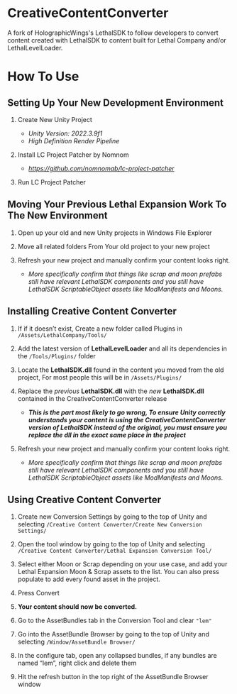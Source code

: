 # CreativeContentConverter
A fork of HolographicWings's LethalSDK to follow developers to convert content created with LethalSDK to content built for Lethal Company and/or LethalLevelLoader.


# **How To Use**

## **Setting Up Your New Development Environment**


1. Create New Unity Project
    * *Unity Version: 2022.3.9f1*
     * *High Definition Render Pipeline*

 2. Install LC Project Patcher by Nomnom
    * *https://github.com/nomnomab/lc-project-patcher*

 3. Run LC Project Patcher

## **Moving Your Previous Lethal Expansion Work To The New Environment**


 1. Open up your old and new Unity projects in Windows File Explorer

 2. Move all related folders From Your old project to your new project

 3. Refresh your new project and manually confirm your content looks right.
     * *More specifically confirm that things like scrap and moon prefabs still have relevant LethalSDK components and you still have LethalSDK ScriptableObject assets like ModManifests and Moons.*

## **Installing Creative Content Converter**


 1. If if it doesn’t exist, Create a new folder called Plugins in `/Assets/LethalCompany/Tools/`

 2. Add the latest version of **LethalLevelLoader** and all its dependencies in the `/Tools/Plugins/` folder

 3. Locate the **LethalSDK.dll** found in the content you moved from the old project, For most people this will be in `/Assets/Plugins/`

 4. Replace the *previous* **LethalSDK.dll** with the *new* **LethalSDK.dll** contained in the CreativeContentConverter release
     * ***This is the part most likely to go wrong, To ensure Unity correctly understands your content is using the CreativeContentConverter version of LethalSDK instead of the original, you must ensure you replace the dll in the exact same place in the project***

 5. Refresh your new project and manually confirm your content looks right.
    * *More specifically confirm that things like scrap and moon prefabs still have relevant LethalSDK components and you still have LethalSDK ScriptableObject assets like ModManifests and Moons.*

## **Using Creative Content Converter**

 1. Create new Conversion Settings by going to the top of Unity and selecting `/Creative Content Converter/Create New Conversion Settings/`

 2. Open the tool window by going to the top of Unity and selecting `/Creative Content Converter/Lethal Expansion Conversion Tool/`

 3. Select either Moon or Scrap depending on your use case, and add your Lethal Expansion Moon & Scrap assets to the list. You can also press populate to add every found asset in the project.

 4. Press Convert

 5. **Your content should now be converted.**

 6. Go to the AssetBundles tab in the Conversion Tool and clear `"lem"`

 7. Go into the AssetBundle Browser by going to the top of Unity and selecting `/Window/AssetBundle Browser/`

 8. In the configure tab, open any collapsed bundles, if any bundles are named “lem”, right click and delete them

 9. Hit the refresh button in the top right of the AssetBundle Browser window

